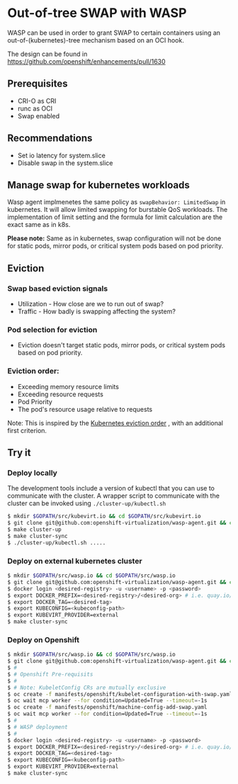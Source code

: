 # Out-of-tree SWAP with WASP

WASP can be used in order to grant SWAP to certain containers using
an out-of-(kubernetes)-tree mechanism based on an OCI hook.

The design can be found in https://github.com/openshift/enhancements/pull/1630

## Prerequisites
- CRI-O as CRI
- runc as OCI
- Swap enabled

## Recommendations
- Set io latency for system.slice
- Disable swap in the system.slice

## Manage swap for kubernetes workloads
Wasp agent implmenetes the same policy as `swapBehavior: LimitedSwap` in kubernetes. It will allow limited swapping for burstable QoS workloads. The implementation of limit setting and the formula for limit calculation are the exact same as in k8s.

**Please note:** Same as in kubernetes, swap configuration will not be done for static pods, mirror pods, or critical system pods based on pod priority.


## Eviction

### Swap based eviction signals
- Utilization - How close are we to run out of swap?
- Traffic - How badly is swapping affecting the system?

### Pod selection for eviction
- Eviction doesn't target static pods, mirror pods, or critical system pods based on pod priority.

### Eviction order:
- Exceeding memory resource limits
- Exceeding resource requests
- Pod Priority
- The pod's resource usage relative to requests

Note: This is inspired by the [Kubernetes eviction order](https://kubernetes.io/docs/concepts/scheduling-eviction/node-pressure-eviction/#pod-selection-for-kubelet-eviction)
, with an additional first criterion.


## Try it

### Deploy locally 

The development tools include a version of kubectl that you can use to communicate with the cluster.
A wrapper script to communicate with the cluster can be invoked using `./cluster-up/kubectl.sh`

```bash
$ mkdir $GOPATH/src/kubevirt.io && cd $GOPATH/src/kubevirt.io
$ git clone git@github.com:openshift-virtualization/wasp-agent.git && cd wasp-agent
$ make cluster-up
$ make cluster-sync
$ ./cluster-up/kubectl.sh .....
```

### Deploy on external kubernetes cluster

```bash
$ mkdir $GOPATH/src/wasp.io && cd $GOPATH/src/wasp.io
$ git clone git@github.com:openshift-virtualization/wasp-agent.git && cd wasp-agent
$ docker login <desired-registry> -u <username> -p <password>
$ export DOCKER_PREFIX=<desired-registry>/<desired-org> # i.e. quay.io/openshift-virtualization
$ export DOCKER_TAG=<desired-tag>
$ export KUBECONFIG=<kubeconfig-path>
$ export KUBEVIRT_PROVIDER=external 
$ make cluster-sync
```
### Deploy on Openshift

```bash
$ mkdir $GOPATH/src/wasp.io && cd $GOPATH/src/wasp.io
$ git clone git@github.com:openshift-virtualization/wasp-agent.git && cd wasp-agent
$ #
$ # Openshift Pre-requisits
$ #
$ # Note: KubeletConfig CRs are mutually exclusive
$ oc create -f manifests/openshift/kubelet-configuration-with-swap.yaml
$ oc wait mcp worker --for condition=Updated=True --timeout=-1s
$ oc create -f manifests/openshift/machine-config-add-swap.yaml
$ oc wait mcp worker --for condition=Updated=True --timeout=-1s
$ #
$ # WASP deployment
$ #
$ docker login <desired-registry> -u <username> -p <password>
$ export DOCKER_PREFIX=<desired-registry>/<desired-org> # i.e. quay.io/openshift-virtualization
$ export DOCKER_TAG=<desired-tag>
$ export KUBECONFIG=<kubeconfig-path>
$ export KUBEVIRT_PROVIDER=external 
$ make cluster-sync
```
